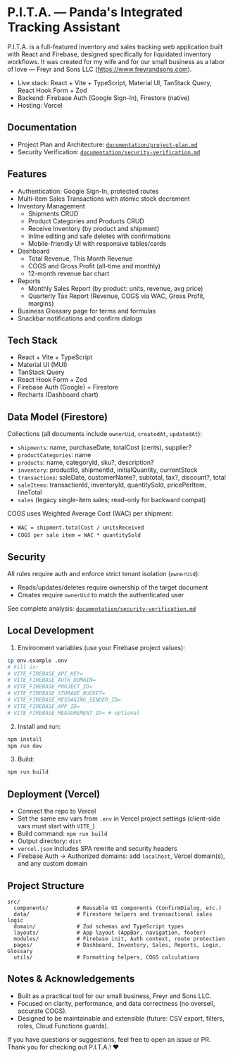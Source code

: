 # P.I.T.A. — Panda's Integrated Tracking Assistant

P.I.T.A. is a full-featured inventory and sales tracking web application built with React and Firebase, designed specifically for liquidated inventory workflows. It was created for my wife and for our small business as a labor of love — Freyr and Sons LLC (https://www.freyrandsons.com).

- Live stack: React + Vite + TypeScript, Material UI, TanStack Query, React Hook Form + Zod
- Backend: Firebase Auth (Google Sign-In), Firestore (native)
- Hosting: Vercel

## Documentation

- Project Plan and Architecture: [`documentation/project-plan.md`](./documentation/project-plan.md)
- Security Verification: [`documentation/security-verification.md`](./documentation/security-verification.md)

## Features

- Authentication: Google Sign-In, protected routes
- Multi-item Sales Transactions with atomic stock decrement
- Inventory Management
  - Shipments CRUD
  - Product Categories and Products CRUD
  - Receive Inventory (by product and shipment)
  - Inline editing and safe deletes with confirmations
  - Mobile-friendly UI with responsive tables/cards
- Dashboard
  - Total Revenue, This Month Revenue
  - COGS and Gross Profit (all-time and monthly)
  - 12-month revenue bar chart
- Reports
  - Monthly Sales Report (by product: units, revenue, avg price)
  - Quarterly Tax Report (Revenue, COGS via WAC, Gross Profit, margins)
- Business Glossary page for terms and formulas
- Snackbar notifications and confirm dialogs

## Tech Stack

- React + Vite + TypeScript
- Material UI (MUI)
- TanStack Query
- React Hook Form + Zod
- Firebase Auth (Google) + Firestore
- Recharts (Dashboard chart)

## Data Model (Firestore)

Collections (all documents include `ownerUid`, `createdAt`, `updatedAt`):
- `shipments`: name, purchaseDate, totalCost (cents), supplier?
- `productCategories`: name
- `products`: name, categoryId, sku?, description?
- `inventory`: productId, shipmentId, initialQuantity, currentStock
- `transactions`: saleDate, customerName?, subtotal, tax?, discount?, total
- `saleItems`: transactionId, inventoryId, quantitySold, pricePerItem, lineTotal
- `sales` (legacy single-item sales; read-only for backward compat)

COGS uses Weighted Average Cost (WAC) per shipment:
- `WAC = shipment.totalCost / unitsReceived`
- `COGS per sale item = WAC * quantitySold`

## Security

All rules require auth and enforce strict tenant isolation (`ownerUid`):
- Reads/updates/deletes require ownership of the target document
- Creates require `ownerUid` to match the authenticated user

See complete analysis: [`documentation/security-verification.md`](./documentation/security-verification.md)

## Local Development

1) Environment variables (use your Firebase project values):

```bash
cp env.example .env
# Fill in:
# VITE_FIREBASE_API_KEY=
# VITE_FIREBASE_AUTH_DOMAIN=
# VITE_FIREBASE_PROJECT_ID=
# VITE_FIREBASE_STORAGE_BUCKET=
# VITE_FIREBASE_MESSAGING_SENDER_ID=
# VITE_FIREBASE_APP_ID=
# VITE_FIREBASE_MEASUREMENT_ID= # optional
```

2) Install and run:

```bash
npm install
npm run dev
```

3) Build:

```bash
npm run build
```

## Deployment (Vercel)

- Connect the repo to Vercel
- Set the same env vars from `.env` in Vercel project settings (client-side vars must start with `VITE_`)
- Build command: `npm run build`
- Output directory: `dist`
- `vercel.json` includes SPA rewrite and security headers
- Firebase Auth → Authorized domains: add `localhost`, Vercel domain(s), and any custom domain

## Project Structure

```
src/
  components/         # Reusable UI components (ConfirmDialog, etc.)
  data/               # Firestore helpers and transactional sales logic
  domain/             # Zod schemas and TypeScript types
  layouts/            # App layout (AppBar, navigation, footer)
  modules/            # Firebase init, Auth context, route protection
  pages/              # Dashboard, Inventory, Sales, Reports, Login, Glossary
  utils/              # Formatting helpers, COGS calculations
```

## Notes & Acknowledgements

- Built as a practical tool for our small business, Freyr and Sons LLC.
- Focused on clarity, performance, and data correctness (no oversell, accurate COGS).
- Designed to be maintainable and extensible (future: CSV export, filters, roles, Cloud Functions guards).

If you have questions or suggestions, feel free to open an issue or PR. Thank you for checking out P.I.T.A.! ❤️
